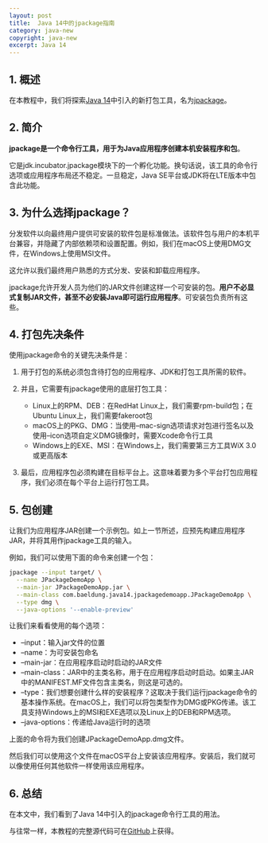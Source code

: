 ```yaml
---
layout: post
title:  Java 14中的jpackage指南
category: java-new
copyright: java-new
excerpt: Java 14
---
```


## 1. 概述

在本教程中，我们将探索[Java 14](https://openjdk.java.net/projects/jdk/14/)中引入的新打包工具，名为[jpackage](https://openjdk.java.net/jeps/343)。

## 2. 简介

**jpackage是一个命令行工具，用于为Java应用程序创建本机安装程序和包**。

它是jdk.incubator.jpackage模块下的一个孵化功能。换句话说，该工具的命令行选项或应用程序布局还不稳定。一旦稳定，Java SE平台或JDK将在LTE版本中包含此功能。

## 3. 为什么选择jpackage？

分发软件以向最终用户提供可安装的软件包是标准做法。该软件包与用户的本机平台兼容，并隐藏了内部依赖项和设置配置。例如，我们在macOS上使用DMG文件，在Windows上使用MSI文件。

这允许以我们最终用户熟悉的方式分发、安装和卸载应用程序。

jpackage允许开发人员为他们的JAR文件创建这样一个可安装的包。**用户不必显式复制JAR文件，甚至不必安装Java即可运行应用程序**。可安装包负责所有这些。

## 4. 打包先决条件

使用jpackage命令的关键先决条件是：

1.  用于打包的系统必须包含待打包的应用程序、JDK和打包工具所需的软件。

2.  并且，它需要有jpackage使用的底层打包工具：

    -  Linux上的RPM、DEB：在RedHat Linux上，我们需要rpm-build包；在Ubuntu Linux上，我们需要fakeroot包
    -  macOS上的PKG、DMG：当使用–mac-sign选项请求对包进行签名以及使用–icon选项自定义DMG镜像时，需要Xcode命令行工具
    -  Windows上的EXE、MSI：在Windows上，我们需要第三方工具WiX 3.0或更高版本

3.  最后，应用程序包必须构建在目标平台上。这意味着要为多个平台打包应用程序，我们必须在每个平台上运行打包工具。

## 5. 包创建

让我们为应用程序JAR创建一个示例包。如上一节所述，应预先构建应用程序JAR，并将其用作jpackage工具的输入。

例如，我们可以使用下面的命令来创建一个包：

```bash
jpackage --input target/ \
  --name JPackageDemoApp \
  --main-jar JPackageDemoApp.jar \
  --main-class com.baeldung.java14.jpackagedemoapp.JPackageDemoApp \
  --type dmg \
  --java-options '--enable-preview'
```

让我们来看看使用的每个选项：

-   –input：输入jar文件的位置
-   –name：为可安装包命名
-   –main-jar：在应用程序启动时启动的JAR文件
-   –main-class：JAR中的主类名称，用于在应用程序启动时启动。如果主JAR中的MANIFEST.MF文件包含主类名，则这是可选的。
-   –type：我们想要创建什么样的安装程序？这取决于我们运行jpackage命令的基本操作系统。在macOS上，我们可以将包类型作为DMG或PKG传递。该工具支持Windows上的MSI和EXE选项以及Linux上的DEB和RPM选项。
-   –java-options：传递给Java运行时的选项

上面的命令将为我们创建JPackageDemoApp.dmg文件。

然后我们可以使用这个文件在macOS平台上安装该应用程序。安装后，我们就可以像使用任何其他软件一样使用该应用程序。

## 6. 总结

在本文中，我们看到了Java 14中引入的jpackage命令行工具的用法。

与往常一样，本教程的完整源代码可在[GitHub](https://github.com/tuyucheng7/taketoday-tutorial4j/tree/master/java-core-modules/java-14)上获得。